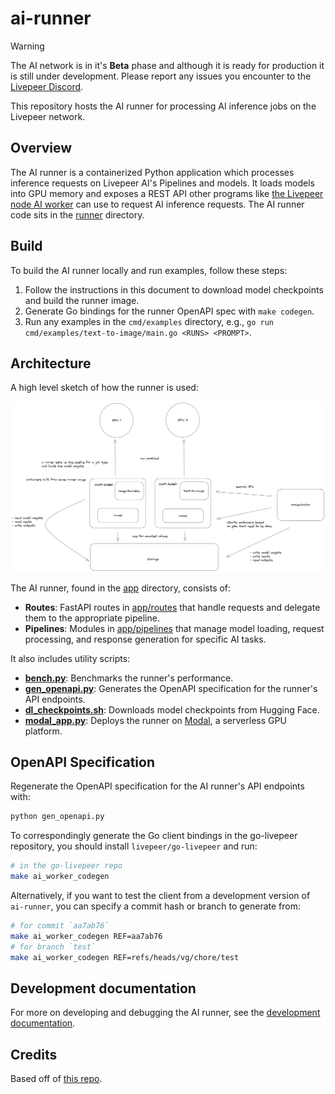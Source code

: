 # ai-runner

> [!WARNING]
> The AI network is in it's **Beta** phase and although it is ready for production it is still under development. Please report any issues you encounter to the [Livepeer Discord](https://discord.gg/7nbPbTK).

This repository hosts the AI runner for processing AI inference jobs on the Livepeer network.

## Overview

The AI runner is a containerized Python application which processes inference requests on Livepeer AI's Pipelines and models. It loads models into GPU memory and exposes a REST API other programs like [the Livepeer node AI worker](../README.md) can use to request AI inference requests. The AI runner code sits in the [runner](https://github.com/livepeer/ai-runner/tree/main/runner) directory.

## Build

To build the AI runner locally and run examples, follow these steps:

1. Follow the instructions in this document to download model checkpoints and build the runner image.
2. Generate Go bindings for the runner OpenAPI spec with `make codegen`.
3. Run any examples in the `cmd/examples` directory, e.g., `go run cmd/examples/text-to-image/main.go <RUNS> <PROMPT>`.

## Architecture

A high level sketch of how the runner is used:

![Architecture](./docs/images/architecture.png)

The AI runner, found in the [app](./runner/app) directory, consists of:

- **Routes**: FastAPI routes in [app/routes](./runner/app/routes) that handle requests and delegate them to the appropriate pipeline.
- **Pipelines**: Modules in [app/pipelines](./runner/app/pipelines) that manage model loading, request processing, and response generation for specific AI tasks.

It also includes utility scripts:

- **[bench.py](./runner/bench.py)**: Benchmarks the runner's performance.
- **[gen_openapi.py](./runner/gen_openapi.py)**: Generates the OpenAPI specification for the runner's API endpoints.
- **[dl_checkpoints.sh](./runner/dl_checkpoints.sh)**: Downloads model checkpoints from Hugging Face.
- **[modal_app.py](./runner/modal_app.py)**: Deploys the runner on [Modal](https://modal.com/), a serverless GPU platform.

## OpenAPI Specification

Regenerate the OpenAPI specification for the AI runner's API endpoints with:

```bash
python gen_openapi.py
```

To correspondingly generate the Go client bindings in the go-livepeer repository,
you should install `livepeer/go-livepeer` and run:
```bash
# in the go-livepeer repo
make ai_worker_codegen
```

Alternatively, if you want to test the client from a development version of
`ai-runner`, you can specify a commit hash or branch to generate from:
```bash
# for commit `aa7ab76`
make ai_worker_codegen REF=aa7ab76
# for branch `test`
make ai_worker_codegen REF=refs/heads/vg/chore/test
```

## Development documentation

For more on developing and debugging the AI runner, see the [development documentation](./docs/development-guide.md).

## Credits

Based off of [this repo](https://github.com/huggingface/api-inference-community/tree/main/docker_images/diffusers).


